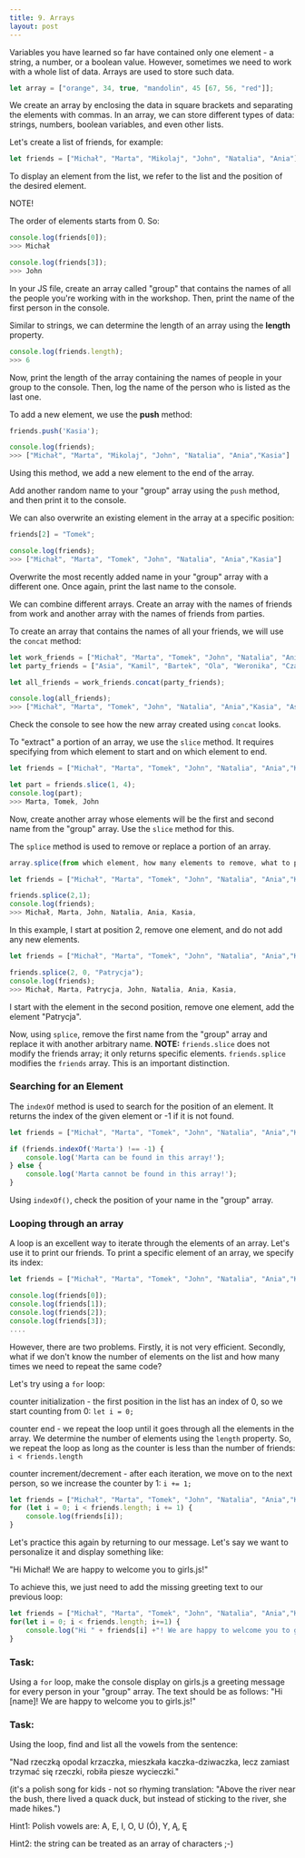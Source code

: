 ```yaml
---
title: 9. Arrays
layout: post
---
```


Variables you have learned so far have contained only one element - a string, a number, or a boolean value. However, sometimes we need to work with a whole list of data. Arrays are used to store such data.

```js
let array = ["orange", 34, true, "mandolin", 45 [67, 56, "red"]];
```

We create an array by enclosing the data in square brackets and separating the elements with commas. In an array, we can store different types of data: strings, numbers, boolean variables, and even other lists.

Let's create a list of friends, for example:

```js
let friends = ["Michał", "Marta", "Mikolaj", "John", "Natalia", "Ania"];
```

To display an element from the list, we refer to the list and the position of the desired element.


NOTE!

The order of elements starts from 0. So:


```js
console.log(friends[0]);
>>> Michał

console.log(friends[3]);
>>> John
```

In your JS file, create an array called "group" that contains the names of all the people you're working with in the workshop. Then, print the name of the first person in the console.

Similar to strings, we can determine the length of an array using the **length** property.

```js
console.log(friends.length); 
>>> 6
```

Now, print the length of the array containing the names of people in your group to the console. Then, log the name of the person who is listed as the last one.

To add a new element, we use the **push** method:

```js
friends.push('Kasia');

console.log(friends);
>>> ["Michał", "Marta", "Mikolaj", "John", "Natalia", "Ania","Kasia"]
```
Using this method, we add a new element to the end of the array.

Add another random name to your "group" array using the `push` method, and then print it to the console.

We can also overwrite an existing element in the array at a specific position:

```js
friends[2] = "Tomek";

console.log(friends);
>>> ["Michał", "Marta", "Tomek", "John", "Natalia", "Ania","Kasia"]
```

Overwrite the most recently added name in your "group" array with a different one. Once again, print the last name to the console.

We can combine different arrays. Create an array with the names of friends from work and another array with the names of friends from parties.

To create an array that contains the names of all your friends, we will use the `concat` method:

```js
let work_friends = ["Michał", "Marta", "Tomek", "John", "Natalia", "Ania","Kasia"];
let party_friends = ["Asia", "Kamil", "Bartek", "Ola", "Weronika", "Czarek"];

let all_friends = work_friends.concat(party_friends);

console.log(all_friends);
>>> ["Michał", "Marta", "Tomek", "John", "Natalia", "Ania","Kasia", "Asia", "Kamil", "Bartek", "Ola", "Weronika", "Czarek"]
```
Check the console to see how the new array created using `concat` looks.

To "extract" a portion of an array, we use the `slice` method. It requires specifying from which element to start and on which element to end.

```js
let friends = ["Michał", "Marta", "Tomek", "John", "Natalia", "Ania","Kasia"];

let part = friends.slice(1, 4);
console.log(part);
>>> Marta, Tomek, John
```
Now, create another array whose elements will be the first and second name from the "group" array. Use the `slice` method for this.

The `splice` method is used to remove or replace a portion of an array.

```js
array.splice(from which element, how many elements to remove, what to put there in change)

let friends = ["Michał", "Marta", "Tomek", "John", "Natalia", "Ania","Kasia"];

friends.splice(2,1);
console.log(friends);
>>> Michał, Marta, John, Natalia, Ania, Kasia,
```

In this example, I start at position 2, remove one element, and do not add any new elements.


```js
let friends = ["Michał", "Marta", "Tomek", "John", "Natalia", "Ania","Kasia"];

friends.splice(2, 0, "Patrycja");
console.log(friends);
>>> Michał, Marta, Patrycja, John, Natalia, Ania, Kasia,
```
I start with the element in the second position, remove one element, add the element "Patrycja".

Now, using `splice`, remove the first name from the "group" array and replace it with another arbitrary name.
**NOTE:** `friends.slice` does not modify the friends array; it only returns specific elements. `friends.splice` modifies the `friends` array. This is an important distinction.


### Searching for an Element

The `indexOf` method is used to search for the position of an element. It returns the index of the given element or -1 if it is not found.

```js
let friends = ["Michał", "Marta", "Tomek", "John", "Natalia", "Ania","Kasia"];

if (friends.indexOf('Marta') !== -1) {
    console.log('Marta can be found in this array!');
} else {
    console.log('Marta cannot be found in this array!');
}
```

Using `indexOf()`, check the position of your name in the "group" array.

### Looping through an array

A loop is an excellent way to iterate through the elements of an array. Let's use it to print our friends. To print a specific element of an array, we specify its index:

```js
let friends = ["Michał", "Marta", "Tomek", "John", "Natalia", "Ania","Kasia"];

console.log(friends[0]);
console.log(friends[1]);
console.log(friends[2]);
console.log(friends[3]);
....
```
However, there are two problems. Firstly, it is not very efficient. Secondly, what if we don't know the number of elements on the list and how many times we need to repeat the same code?

Let's try using a `for` loop:

counter initialization - the first position in the list has an index of 0, so we start counting from 0: `let i = 0;`

counter end - we repeat the loop until it goes through all the elements in the array. We determine the number of elements using the `length` property. So, we repeat the loop as long as the counter is less than the number of friends: `i < friends.length`

counter increment/decrement - after each iteration, we move on to the next person, so we increase the counter by 1: `i += 1;`

```js
let friends = ["Michał", "Marta", "Tomek", "John", "Natalia", "Ania","Kasia"];
for (let i = 0; i < friends.length; i += 1) {
    console.log(friends[i]);
}
```

Let's practice this again by returning to our message. Let's say we want to personalize it and display something like:

"Hi Michał! We are happy to welcome you to girls.js!"

To achieve this, we just need to add the missing greeting text to our previous loop:

```js
let friends = ["Michał", "Marta", "Tomek", "John", "Natalia", "Ania","Kasia"];
for(let i = 0; i < friends.length; i+=1) {
    console.log("Hi " + friends[i] +"! We are happy to welcome you to girls.js!");
}
```

### Task:

Using a `for` loop, make the console display on girls.js a greeting message for every person in your "group" array. The text should be as follows: "Hi \[name\]! We are happy to welcome you to girls.js!"

### Task:

Using the loop, find and list all the vowels from the sentence: 

"Nad rzeczką opodal krzaczka, mieszkała kaczka-dziwaczka, lecz zamiast trzymać się rzeczki, robiła piesze wycieczki."

(it's a polish song for kids - not so rhyming translation: "Above the river near the bush, there lived a quack duck, but instead of sticking to the river, she made hikes.")

Hint1: Polish vowels are: A, E, I, O, U (Ó), Y, Ą, Ę

Hint2: the string can be treated as an array of characters ;-\)

